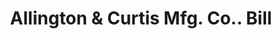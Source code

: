 ---
doi: 10.7916/D8MK7QXX
date_other: '1902'
date_other_textual: '1902'
form: printed ephemera
genre:
- Invoices
name:
- Allington & Curtis Mfg. Co.
object_in_context_url: https://biggert.cul.columbia.edu/items/view/ave_biggert_00637
subject_hierarchical_geographic:
- Saginaw, Michigan, United States
subject_name:
- Allington & Curtis Mfg. Co.
title: Allington & Curtis Mfg. Co.. Bill
sort_title: Allington & Curtis Mfg. Co.. Bill
call_number: ave_biggert_00637
coordinates:
- 43.419444444444444,-83.94944444444445
pid: ave_biggert_00637
identifiers: ave_biggert_00637
thumbnail: https://derivativo-1.library.columbia.edu/iiif/2/ldpd:343864/full/!256,256/0/native.jpg
permalink: /biggert/ave_biggert_00637/
layout: iiif-image-page
---